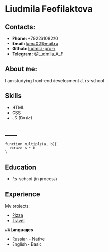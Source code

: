 
# __Liudmila Feofilaktova__


## __Contacts:__
- __Phone:__ +79226108220
- __Email:__ luma02@mail.ru
- __Githab:__ [ludmila-pro-v](https://github.com/ludmila-pro-v)
- __Telegram:__ [@Ludmila_A_F](https://t.me/Ludmila_A_F)

## __About me:__
I am studying front-end development at rs-school

## __Skills__
- HTML
- CSS
- JS (Basic)

## ____
```
function multiply(a, b){
  return a * b
}
```

## __Education__
- Rs-school (in process)

## __Experience__
My projects:
- [Pizza](https://ludmila-pro-v.github.io/Pizza/)
- [Travel](https://ludmila-pro-v.github.io/Travel/)

##__Languages__
- Russian - Native
- English - Basic
